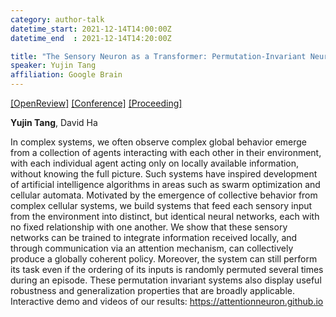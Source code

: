 ```yaml
---
category: author-talk
datetime_start: 2021-12-14T14:00:00Z
datetime_end  : 2021-12-14T14:20:00Z

title: "The Sensory Neuron as a Transformer: Permutation-Invariant Neural Networks for Reinforcement Learning"
speaker: Yujin Tang
affiliation: Google Brain
---
```


[[OpenReview]](https://openreview.net/forum?id=wtLW-Amuds)
[[Conference]](https://neurips.cc/Conferences/2021/Schedule?showEvent=28634)
[[Proceeding]](https://proceedings.neurips.cc/paper/2021/hash/be3e9d3f7d70537357c67bb3f4086846-Abstract.html)

**Yujin Tang**, David Ha

In complex systems, we often observe complex global behavior emerge from a collection of agents interacting with each other in their environment, with each individual agent acting only on locally available information, without knowing the full picture. Such systems have inspired development of artificial intelligence algorithms in areas such as swarm optimization and cellular automata. Motivated by the emergence of collective behavior from complex cellular systems, we build systems that feed each sensory input from the environment into distinct, but identical neural networks, each with no fixed relationship with one another. We show that these sensory networks can be trained to integrate information received locally, and through communication via an attention mechanism, can collectively produce a globally coherent policy. Moreover, the system can still perform its task even if the ordering of its inputs is randomly permuted several times during an episode. These permutation invariant systems also display useful robustness and generalization properties that are broadly applicable. Interactive demo and videos of our results: <https://attentionneuron.github.io>
